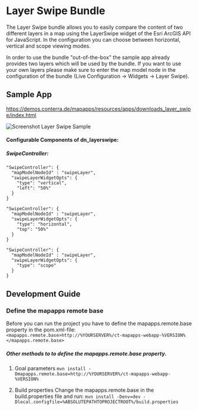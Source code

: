 # Layer Swipe Bundle
The Layer Swipe bundle allows you to easily compare the content of two different layers in a map using the LayerSwipe widget of the Esri ArcGIS API for JavaScript. In the configuration you can choose between horizontal, vertical and scope viewing modes. 

In order to use the bundle "out-of-the-box" the sample app already provides two layers which will be used by the bundle. If you want to use your own layers please make sure to enter the map model node in the configuration of the bundle (Live Configuration -> Widgets -> Layer Swipe).

Sample App
------------------
https://demos.conterra.de/mapapps/resources/apps/downloads_layer_swipe/index.html

![Screenshot Layer Swipe Sample](https://github.com/conterra/mapapps-layer-swipe/blob/master/LayerSwipe.JPG)

#### Configurable Components of dn_layerswipe:

##### SwipeController:
```
"SwipeController": {
  "mapModelNodeId" : "swipeLayer",
  "swipeLayerWidgetOpts": {
    "type": "vertical",
    "left": "50%"
  }
}
```
```
"SwipeController": {
  "mapModelNodeId" : "swipeLayer",
  "swipeLayerWidgetOpts": {
    "type": "horizontal",
    "top": "50%"
  }
}
```
```
"SwipeController": {
  "mapModelNodeId" : "swipeLayer",
  "swipeLayerWidgetOpts": {
    "type": "scope"
  }
}
```

Development Guide
------------------
### Define the mapapps remote base
Before you can run the project you have to define the mapapps.remote.base property in the pom.xml-file:
`<mapapps.remote.base>http://%YOURSERVER%/ct-mapapps-webapp-%VERSION%</mapapps.remote.base>`

##### Other methods to to define the mapapps.remote.base property.
1. Goal parameters
`mvn install -Dmapapps.remote.base=http://%YOURSERVER%/ct-mapapps-webapp-%VERSION%`

2. Build properties
Change the mapapps.remote.base in the build.properties file and run:
`mvn install -Denv=dev -Dlocal.configfile=%ABSOLUTEPATHTOPROJECTROOT%/build.properties`
